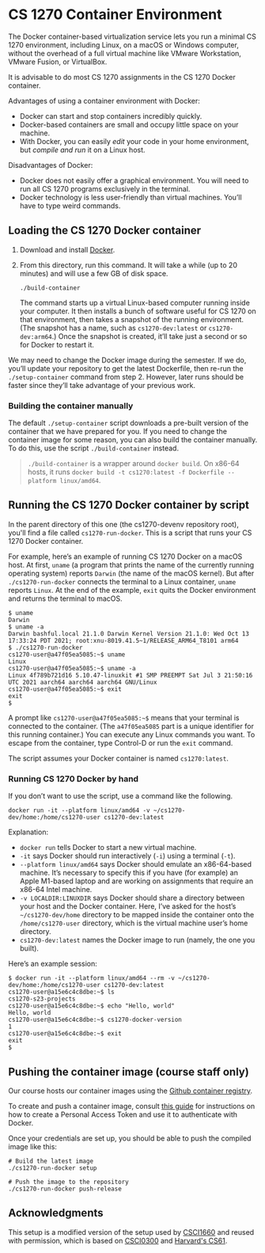 CS 1270 Container Environment
=============

The Docker container-based virtualization service lets you run a
minimal CS 1270 environment, including Linux, on a macOS or Windows
computer, without the overhead of a full virtual machine like VMware
Workstation, VMware Fusion, or VirtualBox.

It is advisable to do most CS 1270 assignments in the CS 1270 Docker
container.

Advantages of using a container environment with Docker:

* Docker can start and stop containers incredibly quickly.
* Docker-based containers are small and occupy little space on your machine.
* With Docker, you can easily *edit* your code in your home environment, but
  *compile and run* it on a Linux host.

Disadvantages of Docker:

* Docker does not easily offer a graphical environment. You will need
  to run all CS 1270 programs exclusively in the terminal.
* Docker technology is less user-friendly than virtual machines. You’ll have
  to type weird commands.

## Loading the CS 1270 Docker container

1. Download and install [Docker][].

2. From this directory, run this command. It will take a while (up to 20
   minutes) and will use a few GB of disk space.

    ```shellsession
    ./build-container
    ```

   The command starts up a virtual Linux-based computer running inside your
   computer. It then installs a bunch of software useful for CS 1270 on that
   environment, then takes a snapshot of the running environment. (The
   snapshot has a name, such as `cs1270-dev:latest` or `cs1270-dev:arm64`.) Once
   the snapshot is created, it’ll take just a second or so for Docker to restart
   it.

We may need to change the Docker image during the semester. If we do, you’ll
update your repository to get the latest Dockerfile, then re-run the
`./setup-container` command from step 2. However, later runs should be
faster since they’ll take advantage of your previous work.

### Building the container manually

The default `./setup-container` script downloads a pre-built version of
the container that we have prepared for you.  If you need to change
the container image for some reason, you can also build the container
manually.  To do this, use the script `./build-container` instead.  

> `./build-container` is a wrapper around `docker build`. On x86-64 hosts, it runs
> `docker build -t cs1270:latest -f Dockerfile --platform linux/amd64`.

## Running the CS 1270 Docker container by script

In the parent directory of this one (the cs1270-devenv repository root), you'll
find a file called `cs1270-run-docker`. This is a script that runs your CS 1270
Docker container.

For example, here’s an example of running CS 1270 Docker on a macOS host. At
first, `uname` (a program that prints the name of the currently running
operating system) reports `Darwin` (the name of the macOS kernel). But after
`./cs1270-run-docker` connects the terminal to a Linux container, `uname`
reports `Linux`. At the end of the example, `exit` quits the Docker
environment and returns the terminal to macOS.

```shellsession
$ uname
Darwin
$ uname -a
Darwin bashful.local 21.1.0 Darwin Kernel Version 21.1.0: Wed Oct 13 17:33:24 PDT 2021; root:xnu-8019.41.5~1/RELEASE_ARM64_T8101 arm64
$ ./cs1270-run-docker
cs1270-user@a47f05ea5085:~$ uname
Linux
cs1270-user@a47f05ea5085:~$ uname -a
Linux 4f789b721d16 5.10.47-linuxkit #1 SMP PREEMPT Sat Jul 3 21:50:16 UTC 2021 aarch64 aarch64 aarch64 GNU/Linux
cs1270-user@a47f05ea5085:~$ exit
exit
$
```

A prompt like `cs1270-user@a47f05ea5085:~$` means that your terminal is
connected to the container. (The `a47f05ea5085` part is a unique identifier for this
running container.) You can execute any Linux commands you want. To escape from the
container, type Control-D or run the `exit` command.

The script assumes your Docker container is named `cs1270:latest`.

### Running CS 1270 Docker by hand

If you don’t want to use the script, use a command like the following.

```shellsession
docker run -it --platform linux/amd64 -v ~/cs1270-dev/home:/home/cs1270-user cs1270-dev:latest
```

Explanation:

* `docker run` tells Docker to start a new virtual machine.
* `-it` says Docker should run interactively (`-i`) using a terminal (`-t`).
* `--platform linux/amd64` says Docker should emulate an x86-64-based machine.
  It’s necessary to specify this if you have (for example) an Apple M1-based
  laptop and are working on assignments that require an x86-64 Intel machine.
* `-v LOCALDIR:LINUXDIR` says Docker should share a directory between your
  host and the Docker container. Here, I’ve asked for the host’s
  `~/cs1270-dev/home` directory to be mapped inside the container
  onto the `/home/cs1270-user` directory, which is the virtual machine
  user’s home directory.
* `cs1270-dev:latest` names the Docker image to run (namely, the one you built).

Here’s an example session:

```shellsession
$ docker run -it --platform linux/amd64 --rm -v ~/cs1270-dev/home:/home/cs1270-user cs1270-dev:latest
cs1270-user@a15e6c4c8dbe:~$ ls
cs1270-s23-projects
cs1270-user@a15e6c4c8dbe:~$ echo "Hello, world"
Hello, world
cs1270-user@a15e6c4c8dbe:~$ cs1270-docker-version
1
cs1270-user@a15e6c4c8dbe:~$ exit
exit
$
```

[Docker]: https://docker.com/

## Pushing the container image (course staff only)

Our course hosts our container images using the [Github container
registry](https://ghcr.io).  

To create and push a container image, consult [this
guide](https://docs.github.com/en/packages/working-with-a-github-packages-registry/working-with-the-container-registry)
for instructions on how to create a Personal Access Token and use it
to authenticate with Docker.  

Once your credentials are set up, you should be able to push the
compiled image like this:

```
# Build the latest image
./cs1270-run-docker setup

# Push the image to the repository
./cs1270-run-docker push-release
```

## Acknowledgments

This setup is a modified version of the setup used by [CSCI1660](https://cs.brown.edu/courses/csci1660) and reused with permission, which is based on [CSCI0300](https://cs.brown.edu/courses/csci0300) and [Harvard's CS61](https://cs61.seas.harvard.edu/site/2021/).  
